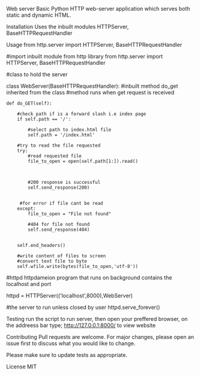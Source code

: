 Web server
Basic Python HTTP web-server application which serves both static and dynamic HTML.

Installation
Uses the inbuilt modules HTTPServer, BaseHTTPRequestHandler

Usage
from http.server import  HTTPServer, BaseHTTPRequestHandler

#import inbuilt module from http library
from http.server import  HTTPServer, BaseHTTPRequestHandler

#class to hold the server

class WebServer(BaseHTTPRequestHandler):
    #inbuilt method do_get inherited from the class
    #method runs when get request is received

    def do_GET(self):

        #check path if is a forward slash i.e index page
        if self.path == '/':

            #select path to index.html file
            self.path = '/index.html'

        #try to read the file requested    
        try:
            #read requested file
            file_to_open = open(self.path[1:]).read()



            #200 response is successful
            self.send_response(200)


         #for error if file cant be read   
        except:
            file_to_open = "File not found"

            #404 for file not found
            self.send_response(404)


        self.end_headers()

        #write content of files to screen
        #convert text file to byte
        self.wfile.write(bytes(file_to_open,'utf-8'))

#httpd httpdameion program that runs on background contains the localhost and port

httpd = HTTPServer(('localhost',8000),WebServer)

#the server to run unless closed by user
httpd.serve_forever()


Testing
run the script to run server, then open your preffered browser, on the addreess bar type;
http://127.0.0.1:8000/ to view website
  
Contributing
Pull requests are welcome. For major changes, please open an issue first to discuss what you would like to change.

Please make sure to update tests as appropriate.

License
MIT